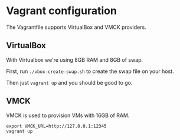 # Vagrant configuration

The Vagrantfile supports VirtualBox and VMCK providers.

## VirtualBox

With Virtualbox we're using 8GB RAM and 8GB of swap.

First, run `./vbox-create-swap.sh` to create the swap file on your host.

Then just `vagrant up` and you should be good to go.


## VMCK

VMCK is used to provision VMs with 16GB of RAM.

```shell
export VMCK_URL=http://127.0.0.1:12345
vagrant up
```
